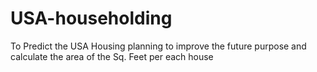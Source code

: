 # USA-householding
To Predict the USA Housing planning to improve the future purpose and calculate the area of the Sq. Feet per each house
